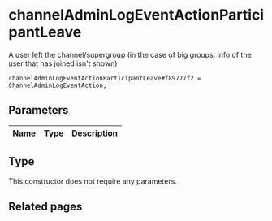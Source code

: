 # channelAdminLogEventActionParticipantLeave
A user left the channel/supergroup (in the case of big groups, info of the user that has joined isn't shown)

```
channelAdminLogEventActionParticipantLeave#f89777f2 = ChannelAdminLogEventAction;
```

## Parameters
| Name | Type | Description |
| ---- | :----: | ----------- |


## Type
This constructor does not require any parameters.

## Related pages
